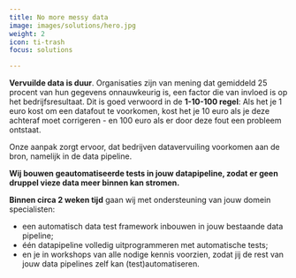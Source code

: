 ```yaml
---
title: No more messy data
image: images/solutions/hero.jpg
weight: 2
icon: ti-trash
focus: solutions

---
```

**Vervuilde data is duur**. Organisaties zijn van mening dat gemiddeld 25 procent van hun gegevens onnauwkeurig is, een factor die van invloed is op het bedrijfsresultaat. Dit is goed verwoord in de **1-10-100 regel**: Als het je 1 euro kost om een datafout te voorkomen, kost het je 10 euro als je deze achteraf moet corrigeren - en 100 euro als er door deze fout een probleem ontstaat.

Onze aanpak zorgt ervoor, dat bedrijven datavervuiling voorkomen aan de bron, namelijk in de data pipeline.

**Wij bouwen geautomatiseerde tests in jouw datapipeline, zodat er geen druppel vieze data meer binnen kan stromen.**

**Binnen circa 2 weken tijd** gaan wij met ondersteuning van jouw domein specialisten:

* een automatisch data test framework inbouwen in jouw bestaande data pipeline;
* één datapipeline volledig uitprogrammeren met automatische tests;
* en je in workshops van alle nodige kennis voorzien, zodat jij de rest van jouw data pipelines zelf kan (test)automatiseren.